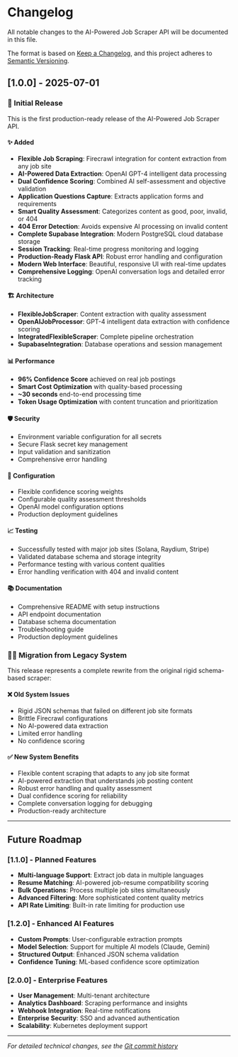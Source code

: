 # Changelog

All notable changes to the AI-Powered Job Scraper API will be documented in this file.

The format is based on [Keep a Changelog](https://keepachangelog.com/en/1.0.0/),
and this project adheres to [Semantic Versioning](https://semver.org/spec/v2.0.0.html).

## [1.0.0] - 2025-07-01

### 🚀 Initial Release

This is the first production-ready release of the AI-Powered Job Scraper API.

#### ✨ Added
- **Flexible Job Scraping**: Firecrawl integration for content extraction from any job site
- **AI-Powered Data Extraction**: OpenAI GPT-4 intelligent data processing
- **Dual Confidence Scoring**: Combined AI self-assessment and objective validation
- **Application Questions Capture**: Extracts application forms and requirements
- **Smart Quality Assessment**: Categorizes content as good, poor, invalid, or 404
- **404 Error Detection**: Avoids expensive AI processing on invalid content
- **Complete Supabase Integration**: Modern PostgreSQL cloud database storage
- **Session Tracking**: Real-time progress monitoring and logging
- **Production-Ready Flask API**: Robust error handling and configuration
- **Modern Web Interface**: Beautiful, responsive UI with real-time updates
- **Comprehensive Logging**: OpenAI conversation logs and detailed error tracking

#### 🏗️ Architecture
- **FlexibleJobScraper**: Content extraction with quality assessment
- **OpenAIJobProcessor**: GPT-4 intelligent data extraction with confidence scoring
- **IntegratedFlexibleScraper**: Complete pipeline orchestration
- **SupabaseIntegration**: Database operations and session management

#### 📊 Performance
- **96% Confidence Score** achieved on real job postings
- **Smart Cost Optimization** with quality-based processing
- **~30 seconds** end-to-end processing time
- **Token Usage Optimization** with content truncation and prioritization

#### 🛡️ Security
- Environment variable configuration for all secrets
- Secure Flask secret key management
- Input validation and sanitization
- Comprehensive error handling

#### 🔧 Configuration
- Flexible confidence scoring weights
- Configurable quality assessment thresholds
- OpenAI model configuration options
- Production deployment guidelines

#### 📈 Testing
- Successfully tested with major job sites (Solana, Raydium, Stripe)
- Validated database schema and storage integrity
- Performance testing with various content qualities
- Error handling verification with 404 and invalid content

#### 📚 Documentation
- Comprehensive README with setup instructions
- API endpoint documentation
- Database schema documentation
- Troubleshooting guide
- Production deployment guidelines

### 🏃‍♂️ Migration from Legacy System

This release represents a complete rewrite from the original rigid schema-based scraper:

#### ❌ Old System Issues
- Rigid JSON schemas that failed on different job site formats
- Brittle Firecrawl configurations
- No AI-powered data extraction
- Limited error handling
- No confidence scoring

#### ✅ New System Benefits
- Flexible content scraping that adapts to any job site format
- AI-powered extraction that understands job posting content
- Robust error handling and quality assessment
- Dual confidence scoring for reliability
- Complete conversation logging for debugging
- Production-ready architecture

---

## Future Roadmap

### [1.1.0] - Planned Features
- **Multi-language Support**: Extract job data in multiple languages
- **Resume Matching**: AI-powered job-resume compatibility scoring
- **Bulk Operations**: Process multiple job sites simultaneously
- **Advanced Filtering**: More sophisticated content quality metrics
- **API Rate Limiting**: Built-in rate limiting for production use

### [1.2.0] - Enhanced AI Features
- **Custom Prompts**: User-configurable extraction prompts
- **Model Selection**: Support for multiple AI models (Claude, Gemini)
- **Structured Output**: Enhanced JSON schema validation
- **Confidence Tuning**: ML-based confidence score optimization

### [2.0.0] - Enterprise Features
- **User Management**: Multi-tenant architecture
- **Analytics Dashboard**: Scraping performance and insights
- **Webhook Integration**: Real-time notifications
- **Enterprise Security**: SSO and advanced authentication
- **Scalability**: Kubernetes deployment support

---

*For detailed technical changes, see the [Git commit history](https://github.com/0xLLM73/ai-job-scraper-api/commits/main)* 